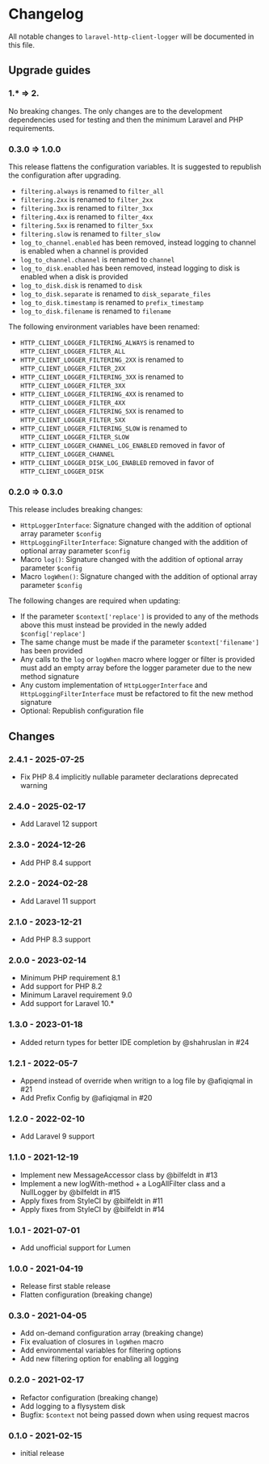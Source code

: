 # Changelog

All notable changes to `laravel-http-client-logger` will be documented in this file.

## Upgrade guides

### 1.* => 2.

No breaking changes. The only changes are to the development dependencies used for testing and then the minimum Laravel and PHP requirements.

### 0.3.0 => 1.0.0

This release flattens the configuration variables. It is suggested to republish the configuration after upgrading.

- `filtering.always` is renamed to `filter_all`
- `filtering.2xx` is renamed to `filter_2xx`
- `filtering.3xx` is renamed to `filter_3xx`
- `filtering.4xx` is renamed to `filter_4xx`
- `filtering.5xx` is renamed to `filter_5xx`
- `filtering.slow` is renamed to `filter_slow`
- `log_to_channel.enabled` has been removed, instead logging to channel is enabled when a channel is provided
- `log_to_channel.channel` is renamed to `channel`
- `log_to_disk.enabled` has been removed, instead logging to disk is enabled when a disk is provided
- `log_to_disk.disk` is renamed to `disk`
- `log_to_disk.separate` is renamed to `disk_separate_files`
- `log_to_disk.timestamp` is renamed to `prefix_timestamp`
- `log_to_disk.filename` is renamed to `filename`

The following environment variables have been renamed:
- `HTTP_CLIENT_LOGGER_FILTERING_ALWAYS` is renamed to `HTTP_CLIENT_LOGGER_FILTER_ALL`
- `HTTP_CLIENT_LOGGER_FILTERING_2XX` is renamed to `HTTP_CLIENT_LOGGER_FILTER_2XX`
- `HTTP_CLIENT_LOGGER_FILTERING_3XX` is renamed to `HTTP_CLIENT_LOGGER_FILTER_3XX`
- `HTTP_CLIENT_LOGGER_FILTERING_4XX` is renamed to `HTTP_CLIENT_LOGGER_FILTER_4XX`
- `HTTP_CLIENT_LOGGER_FILTERING_5XX` is renamed to `HTTP_CLIENT_LOGGER_FILTER_5XX`
- `HTTP_CLIENT_LOGGER_FILTERING_SLOW` is renamed to `HTTP_CLIENT_LOGGER_FILTER_SLOW`
- `HTTP_CLIENT_LOGGER_CHANNEL_LOG_ENABLED` removed in favor of `HTTP_CLIENT_LOGGER_CHANNEL`
- `HTTP_CLIENT_LOGGER_DISK_LOG_ENABLED` removed in favor of `HTTP_CLIENT_LOGGER_DISK`

### 0.2.0 => 0.3.0

This release includes breaking changes:

- `HttpLoggerInterface`: Signature changed with the addition of optional array parameter `$config`
- `HttpLoggingFilterInterface`: Signature changed with the addition of optional array parameter `$config`
- Macro `log()`: Signature changed with the addition of optional array parameter `$config`
- Macro `logWhen()`: Signature changed with the addition of optional array parameter `$config`

The following changes are required when updating:

- If the parameter `$context['replace']` is provided to any of the methods above this must instead be provided in the newly added `$config['replace']`
- The same change must be made if the parameter `$context['filename']` has been provided
- Any calls to the `log` or `logWhen` macro where logger or filter is provided must add an empty array before the logger parameter due to the new method signature
- Any custom implementation of `HttpLoggerInterface` and `HttpLoggingFilterInterface` must be refactored to fit the new method signature
- Optional: Republish configuration file

## Changes

### 2.4.1 - 2025-07-25

- Fix PHP 8.4 implicitly nullable parameter declarations deprecated warning

### 2.4.0 - 2025-02-17

- Add Laravel 12 support

### 2.3.0 - 2024-12-26

- Add PHP 8.4 support

### 2.2.0 - 2024-02-28

- Add Laravel 11 support

### 2.1.0 - 2023-12-21

- Add PHP 8.3 support

### 2.0.0 - 2023-02-14

- Minimum PHP requirement 8.1
- Add support for PHP 8.2
- Minimum Laravel requirement 9.0
- Add support for Laravel 10.*

### 1.3.0 - 2023-01-18

- Added return types for better IDE completion by @shahruslan in #24

### 1.2.1 - 2022-05-7

- Append instead of override when writign to a log file by @afiqiqmal in #21
- Add Prefix Config by @afiqiqmal in #20

### 1.2.0 - 2022-02-10

- Add Laravel 9 support

### 1.1.0 - 2021-12-19

- Implement new MessageAccessor class by @bilfeldt in #13
- Implement a new logWith-method + a LogAllFilter class and a NullLogger by @bilfeldt in #15
- Apply fixes from StyleCI by @bilfeldt in #11
- Apply fixes from StyleCI by @bilfeldt in #14

### 1.0.1 - 2021-07-01

- Add unofficial support for Lumen

### 1.0.0 - 2021-04-19

- Release first stable release
- Flatten configuration (breaking change)

### 0.3.0 - 2021-04-05

- Add on-demand configuration array (breaking change)
- Fix evaluation of closures in `logWhen` macro
- Add environmental variables for filtering options
- Add new filtering option for enabling all logging

### 0.2.0 - 2021-02-17

- Refactor configuration (breaking change)
- Add logging to a flysystem disk
- Bugfix: `$context` not being passed down when using request macros

### 0.1.0 - 2021-02-15

- initial release
